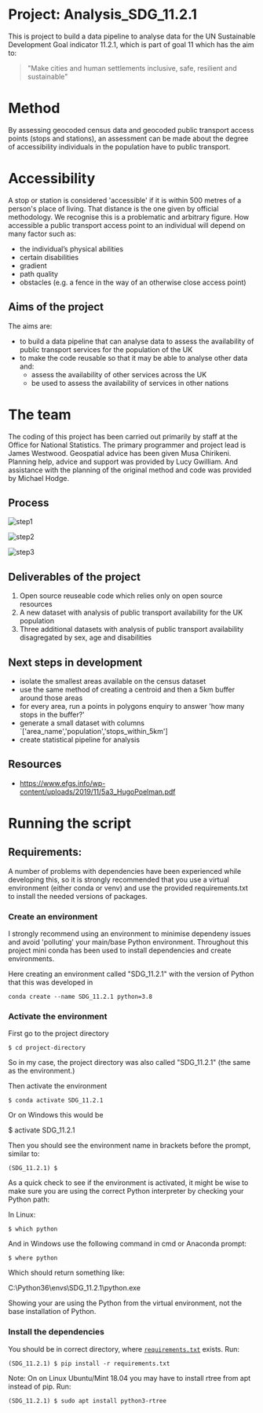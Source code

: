 # Project: Analysis_SDG_11.2.1

This is project to build a data pipeline to analyse data for the UN Sustainable Development Goal indicator 11.2.1, which is part of goal 11 which has the aim to:

> "Make cities and human settlements inclusive, safe, resilient and sustainable"
# Method

By assessing geocoded census data and geocoded public transport access points (stops and stations), an assessment can be made about the degree of accessibility individuals in the population have to public transport.

# Accessibility

A stop or station is considered 'accessible' if it is within 500 metres of a person's place of living. That distance is the one given by official methodology. We recognise this is a problematic and arbitrary figure. How accessible a public transport access point to an individual will depend on many factor such as:

- the individual’s physical abilities
- certain disabilities
- gradient
- path quality
- obstacles (e.g. a fence in the way of an otherwise close access point)

## Aims of the project

The aims are:

* to build a data pipeline that can analyse data to assess the availability of public transport services for the population of the UK
* to make the code reusable so that it may be able to analyse other data and:
    * assess the availability of other services across the UK
    * be used to assess the availability of services in other nations

# The team

The coding of this project has been carried out primarily by staff at the Office for National Statistics. The primary programmer and project lead is James Westwood. Geospatial advice has been given Musa Chirikeni. Planning help, advice and support was provided by Lucy Gwilliam. And assistance with the planning of the original method and code was provided by Michael Hodge.

## Process

![step1](https://github.com/james-westwood/SDG_11.2.1/raw/master/img_readme/11-2-1-process-step1.jpg)

![step2](https://github.com/james-westwood/SDG_11.2.1/raw/master/img_readme/11-2-1-process-step2.jpg)

![step3](https://github.com/james-westwood/SDG_11.2.1/raw/master/img_readme/11-2-1-process-step3.jpg)


## Deliverables of the project

1. Open source reuseable code which relies only on open source resources
2. A new dataset with analysis of public transport availability for the UK population
3. Three additional datasets with analysis of public transport availability disagregated by sex, age and disabilities

## Next steps in development

- isolate the smallest areas available on the census dataset
- use the same method of creating a centroid and then a 5km buffer around those areas
- for every area, run a points in polygons enquiry to answer 'how many stops in the buffer?'
- generate a small dataset with columns `['area_name','population','stops_within_5km']
- create statistical pipeline for analysis

## Resources

- https://www.efgs.info/wp-content/uploads/2019/11/5a3_HugoPoelman.pdf

# Running the script

## Requirements: 

A number of problems with dependencies have been experienced while developing this, so it is strongly recommended that you use a virtual environment (either conda or venv) and use the provided requirements.txt to install the needed versions of packages.


### Create an environment 

I strongly recommend using an environment to minimise dependeny issues and avoid 'polluting' your main/base Python environment. Throughout this project mini conda has been used to install dependencies and create environments. 

Here creating an environment called "SDG_11.2.1" with the version of Python that this was developed in

    conda create --name SDG_11.2.1 python=3.8

### Activate the environment

First go to the project directory 

    $ cd project-directory

So in my case, the project directory was also called "SDG_11.2.1" (the same as the environment.)

Then activate the environment

    $ conda activate SDG_11.2.1
    
Or on Windows this would be

   $ activate SDG_11.2.1

Then you should see the environment name in brackets before the prompt, similar to:

    (SDG_11.2.1) $

As a quick check to see if the environment is activated, it might be wise to make sure you are using the correct Python interpreter by checking your Python path:

In Linux:

    $ which python

And in Windows use the following command in cmd or Anaconda prompt:

    $ where python

Which should return something like:

C:\Python36\envs\SDG_11.2.1\python.exe

Showing your are using the Python from the virtual environment, not the base installation of Python. 

### Install the dependencies


You should be in correct directory, where [`requirements.txt`](_build\html\_sources\requirements.txt) exists. Run:

    (SDG_11.2.1) $ pip install -r requirements.txt


Note: On on Linux Ubuntu/Mint 18.04 you may have to install rtree from apt instead of pip. Run: 

    (SDG_11.2.1) $ sudo apt install python3-rtree



